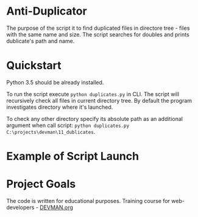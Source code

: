 # Anti-Duplicator

The purpose of the script it to find duplicated files in directore tree - files with the same name and size.
The script searches for doubles and prints dublicate's path and name.

# Quickstart

Python 3.5 should be already installed.

To run the script execute ```python duplicates.py``` in CLI. The script will recursively check all files in current directory tree.
By default the program investigates directory where it's launched.

To check any other directory specify its absolute path as an additional argument when call script:
```python duplicates.py C:\projects\devman\11_dublicates```.

# Example of Script Launch

# Project Goals

The code is written for educational purposes. Training course for web-developers - [DEVMAN.org](https://devman.org)
